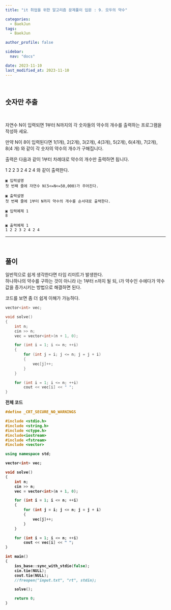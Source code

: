 ```yaml
---
title: "it 취업을 위한 알고리즘 문제풀이 입문 : 9. 모두의 약수"

categories:
  - BaekJun
tags:
  - BaekJun

author_profile: false

sidebar:
  nav: "docs"

date: 2023-11-10
last_modified_at: 2023-11-10
---
```


<br>

## 숫자만 추출

<br>

자연수 N이 입력되면 1부터 N까지의 각 숫자들의 약수의 개수를 출력하는 프로그램을 작성하
세요.  

만약 N이 8이 입력된다면 1(1개), 2(2개), 3(2개), 4(3개), 5(2개), 6(4개), 7(2개), 8(4
개) 와 같이 각 숫자의 약수의 개수가 구해집니다.  

출력은 다음과 같이 1부터 차례대로 약수의 개수만 출력하면 됩니다.  

1 2 2 3 2 4 2 4 와 같이 출력한다.

```
▣ 입력설명
첫 번째 줄에 자연수 N(5<=N<=50,000)가 주어진다.

▣ 출력설명
첫 번째 줄에 1부터 N까지 약수의 개수를 순서대로 출력한다.

▣ 입력예제 1 
8
 
▣ 출력예제 1
1 2 2 3 2 4 2 4
```

---

<br>

## 풀이  

일반적으로 쉽게 생각한다면 타임 리미트가 발생한다.  
하나하나의 약수를 구하는 것이 아니라 i는 1부터 n까지 될 되, i가 약수인 수에다가 약수 값을 증가시키는 방법으로 해결하면 된다.  

코드를 보면 좀 더 쉽게 이해가 가능하다.  

```cpp
vector<int> vec;

void solve()
{
	int n;
	cin >> n;
	vec = vector<int>(n + 1, 0);

	for (int i = 1; i <= n; ++i)
	{
		for (int j = i; j <= n; j = j + i)
		{
			vec[j]++;
		}
	}

	for (int i = 1; i <= n; ++i)
		cout << vec[i] << " ";
}
```

<b>전체 코드

```cpp
#define _CRT_SECURE_NO_WARNINGS

#include <stdio.h>
#include <string.h>
#include <ctype.h>
#include<iostream>
#include <fstream>
#include <vector>

using namespace std;

vector<int> vec;

void solve()
{
	int n;
	cin >> n;
	vec = vector<int>(n + 1, 0);

	for (int i = 1; i <= n; ++i)
	{
		for (int j = i; j <= n; j = j + i)
		{
			vec[j]++;
		}
	}

	for (int i = 1; i <= n; ++i)
		cout << vec[i] << " ";
}

int main() 
{
	ios_base::sync_with_stdio(false);
	cin.tie(NULL);
	cout.tie(NULL);
	//freopen("input.txt", "rt", stdin);

	solve();

	return 0;
}
```